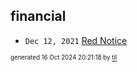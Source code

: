 ## financial


* <code>Dec 12, 2021</code> [Red Notice](2021-12-15T21-11-09-red-notice.md)

<sup><sub>generated 16 Oct 2024 20:21:18 by <a href='https://github.com/senorprogrammer/til'>til</a></sub></sup>

